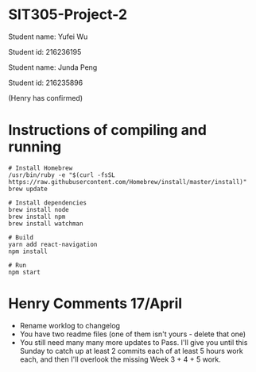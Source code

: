# SIT305-Project-2

Student name: Yufei Wu

Student id: 216236195

Student name: Junda Peng

Student id: 216235896

(Henry has confirmed)

# Instructions of compiling and running
```
# Install Homebrew
/usr/bin/ruby -e "$(curl -fsSL https://raw.githubusercontent.com/Homebrew/install/master/install)"
brew update

# Install dependencies
brew install node
brew install npm
brew install watchman

# Build
yarn add react-navigation
npm install

# Run
npm start
```



# Henry Comments 17/April #
- Rename worklog to changelog
- You have two readme files (one of them isn't yours - delete that one)
- You still need many many more updates to Pass. I'll give you until this Sunday to catch up at least 2 commits each of at least 5 hours work each, and then I'll overlook the missing Week 3 + 4 + 5 work.
